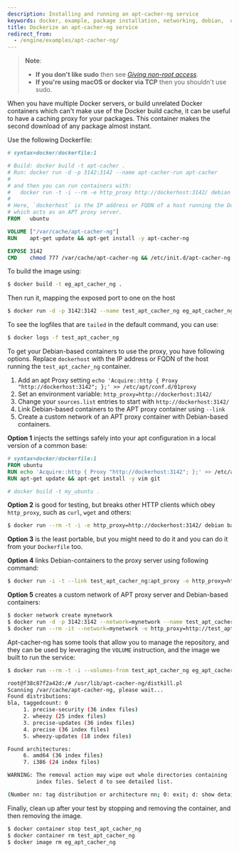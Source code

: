 ```yaml
---
description: Installing and running an apt-cacher-ng service
keywords: docker, example, package installation, networking, debian,  ubuntu
title: Dockerize an apt-cacher-ng service
redirect_from:
  - /engine/examples/apt-cacher-ng/
---
```


> **Note**:
> - **If you don't like sudo** then see
>   [*Giving non-root access*](../engine/install/linux-postinstall.md#manage-docker-as-a-non-root-user).
> - **If you're using macOS or docker via TCP** then you shouldn't use sudo.

When you have multiple Docker servers, or build unrelated Docker
containers which can't make use of the Docker build cache, it can be
useful to have a caching proxy for your packages. This container makes
the second download of any package almost instant.

Use the following Dockerfile:

```dockerfile
# syntax=docker/dockerfile:1

# Build: docker build -t apt-cacher .
# Run: docker run -d -p 3142:3142 --name apt-cacher-run apt-cacher
#
# and then you can run containers with:
#   docker run -t -i --rm -e http_proxy http://dockerhost:3142/ debian bash
#
# Here, `dockerhost` is the IP address or FQDN of a host running the Docker daemon
# which acts as an APT proxy server.
FROM   ubuntu

VOLUME ["/var/cache/apt-cacher-ng"]
RUN    apt-get update && apt-get install -y apt-cacher-ng

EXPOSE 3142
CMD    chmod 777 /var/cache/apt-cacher-ng && /etc/init.d/apt-cacher-ng start && tail -f /var/log/apt-cacher-ng/*
```

To build the image using:

```bash
$ docker build -t eg_apt_cacher_ng .
```

Then run it, mapping the exposed port to one on the host

```bash
$ docker run -d -p 3142:3142 --name test_apt_cacher_ng eg_apt_cacher_ng
```

To see the logfiles that are `tailed` in the default command, you can
use:

```bash
$ docker logs -f test_apt_cacher_ng
```

To get your Debian-based containers to use the proxy, you have
following options. Replace `dockerhost` with the
IP address or FQDN of the host running the `test_apt_cacher_ng`
container.

1. Add an apt Proxy setting
   `echo 'Acquire::http { Proxy "http://dockerhost:3142"; };' >> /etc/apt/conf.d/01proxy`
2. Set an environment variable:
   `http_proxy=http://dockerhost:3142/`
3. Change your `sources.list` entries to start with
   `http://dockerhost:3142/`
4. Link Debian-based containers to the APT proxy container using `--link`
5. Create a custom network of an APT proxy container with Debian-based containers.

**Option 1** injects the settings safely into your apt configuration in
a local version of a common base:

```dockerfile
# syntax=docker/dockerfile:1
FROM ubuntu
RUN echo 'Acquire::http { Proxy "http://dockerhost:3142"; };' >> /etc/apt/apt.conf.d/01proxy
RUN apt-get update && apt-get install -y vim git

# docker build -t my_ubuntu .
```

**Option 2** is good for testing, but breaks other HTTP clients
which obey `http_proxy`, such as `curl`, `wget` and others:

```bash
$ docker run --rm -t -i -e http_proxy=http://dockerhost:3142/ debian bash
```

**Option 3** is the least portable, but you might need to do it and you can do it
from your `Dockerfile` too.

**Option 4** links Debian-containers to the proxy server using following command:

```bash
$ docker run -i -t --link test_apt_cacher_ng:apt_proxy -e http_proxy=http://apt_proxy:3142/ debian bash
```

**Option 5** creates a custom network of APT proxy server and Debian-based containers:

```bash
$ docker network create mynetwork
$ docker run -d -p 3142:3142 --network=mynetwork --name test_apt_cacher_ng eg_apt_cacher_ng
$ docker run --rm -it --network=mynetwork -e http_proxy=http://test_apt_cacher_ng:3142/ debian bash
```

Apt-cacher-ng has some tools that allow you to manage the repository,
and they can be used by leveraging the `VOLUME`
instruction, and the image we built to run the service:

```bash
$ docker run --rm -t -i --volumes-from test_apt_cacher_ng eg_apt_cacher_ng bash

root@f38c87f2a42d:/# /usr/lib/apt-cacher-ng/distkill.pl
Scanning /var/cache/apt-cacher-ng, please wait...
Found distributions:
bla, taggedcount: 0
     1. precise-security (36 index files)
     2. wheezy (25 index files)
     3. precise-updates (36 index files)
     4. precise (36 index files)
     5. wheezy-updates (18 index files)

Found architectures:
     6. amd64 (36 index files)
     7. i386 (24 index files)

WARNING: The removal action may wipe out whole directories containing
         index files. Select d to see detailed list.

(Number nn: tag distribution or architecture nn; 0: exit; d: show details; r: remove tagged; q: quit): q
```

Finally, clean up after your test by stopping and removing the
container, and then removing the image.

```bash
$ docker container stop test_apt_cacher_ng
$ docker container rm test_apt_cacher_ng
$ docker image rm eg_apt_cacher_ng
```
